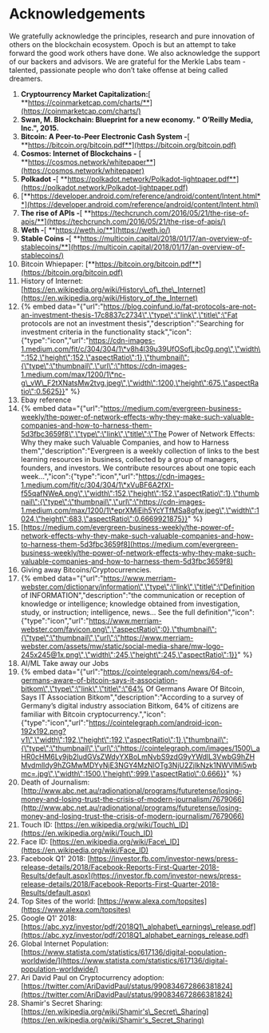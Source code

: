 # Acknowledgements

We gratefully acknowledge the principles, research and pure innovation of others on the blockchain ecosystem. Opoch is but an attempt to take forward the good work others have done. We also acknowledge the support of our backers and advisors. We are grateful for the Merkle Labs team - talented, passionate people who don’t take offense at being called dreamers.  


1. **Cryptourrency Market Capitalization:**[ **https://coinmarketcap.com/charts/**](https://coinmarketcap.com/charts/)
2. **Swan, M. Blockchain: Blueprint for a new economy. " O’Reilly Media, Inc.", 2015.**
3. **Bitcoin: A Peer-to-Peer Electronic Cash System -**[ **https://bitcoin.org/bitcoin.pdf**](https://bitcoin.org/bitcoin.pdf)
4. **Cosmos: Internet of Blockchains -** [ **https://cosmos.network/whitepaper**](https://cosmos.network/whitepaper)
5. **Polkadot -**[ **https://polkadot.network/Polkadot-lightpaper.pdf**](https://polkadot.network/Polkadot-lightpaper.pdf)
6. [**https://developer.android.com/reference/android/content/Intent.html**](https://developer.android.com/reference/android/content/Intent.html)
7. **The rise of APIs -**[ **https://techcrunch.com/2016/05/21/the-rise-of-apis/**](https://techcrunch.com/2016/05/21/the-rise-of-apis/)
8. **Weth -**[ **https://weth.io/**](https://weth.io/)
9. **Stable Coins -**[ **https://multicoin.capital/2018/01/17/an-overview-of-stablecoins/**](https://multicoin.capital/2018/01/17/an-overview-of-stablecoins/)
10. Bitcoin Whiepaper: [**https://bitcoin.org/bitcoin.pdf**](https://bitcoin.org/bitcoin.pdf)
11. History of Internet: [https://en.wikipedia.org/wiki/History\_of\_the\_Internet](https://en.wikipedia.org/wiki/History_of_the_Internet)
12. {% embed data="{\"url\":\"https://blog.coinfund.io/fat-protocols-are-not-an-investment-thesis-17c8837c2734\",\"type\":\"link\",\"title\":\"Fat protocols are not an investment thesis\",\"description\":\"Searching for investment criteria in the functionality stack\",\"icon\":{\"type\":\"icon\",\"url\":\"https://cdn-images-1.medium.com/fit/c/304/304/1\*v8h4l39u39UfOSofLjbc0g.png\",\"width\":152,\"height\":152,\"aspectRatio\":1},\"thumbnail\":{\"type\":\"thumbnail\",\"url\":\"https://cdn-images-1.medium.com/max/1200/1\*nc-g\_vW\_F2tXNatsMw2tvg.jpeg\",\"width\":1200,\"height\":675,\"aspectRatio\":0.5625}}" %}
13. Ebay reference
14. {% embed data="{\"url\":\"https://medium.com/evergreen-business-weekly/the-power-of-network-effects-why-they-make-such-valuable-companies-and-how-to-harness-them-5d3fbc3659f8\",\"type\":\"link\",\"title\":\"The Power of Network Effects: Why they make such Valuable Companies, and how to Harness them\",\"description\":\"Evergreen is a weekly collection of links to the best learning resources in business, collected by a group of managers, founders, and investors. We contribute resources about one topic each week…\",\"icon\":{\"type\":\"icon\",\"url\":\"https://cdn-images-1.medium.com/fit/c/304/304/1\*xVuBF6A2fXI-f55qafNWeA.png\",\"width\":152,\"height\":152,\"aspectRatio\":1},\"thumbnail\":{\"type\":\"thumbnail\",\"url\":\"https://cdn-images-1.medium.com/max/1200/1\*eprXMiEih5YcYTfMSa8gfw.jpeg\",\"width\":1024,\"height\":683,\"aspectRatio\":0.6669921875}}" %}
15. [https://medium.com/evergreen-business-weekly/the-power-of-network-effects-why-they-make-such-valuable-companies-and-how-to-harness-them-5d3fbc3659f8](https://medium.com/evergreen-business-weekly/the-power-of-network-effects-why-they-make-such-valuable-companies-and-how-to-harness-them-5d3fbc3659f8)
16. Giving away Bitcoins/Cryptocurrencies.
17. {% embed data="{\"url\":\"https://www.merriam-webster.com/dictionary/information\",\"type\":\"link\",\"title\":\"Definition of INFORMATION\",\"description\":\"the communication or reception of knowledge or intelligence; knowledge obtained from investigation, study, or instruction; intelligence, news… See the full definition\",\"icon\":{\"type\":\"icon\",\"url\":\"https://www.merriam-webster.com/favicon.png\",\"aspectRatio\":0},\"thumbnail\":{\"type\":\"thumbnail\",\"url\":\"https://www.merriam-webster.com/assets/mw/static/social-media-share/mw-logo-245x245@1x.png\",\"width\":245,\"height\":245,\"aspectRatio\":1}}" %}
18. AI/ML Take away our Jobs
19. {% embed data="{\"url\":\"https://cointelegraph.com/news/64-of-germans-aware-of-bitcoin-says-it-association-bitkom\",\"type\":\"link\",\"title\":\"64% Of Germans Aware Of Bitcoin, Says IT Association Bitkom\",\"description\":\"According to a survey of Germany’s digital industry association Bitkom, 64% of citizens are familiar with Bitcoin cryptocurrency.\",\"icon\":{\"type\":\"icon\",\"url\":\"https://cointelegraph.com/android-icon-192x192.png?v1\",\"width\":192,\"height\":192,\"aspectRatio\":1},\"thumbnail\":{\"type\":\"thumbnail\",\"url\":\"https://cointelegraph.com/images/1500\_aHR0cHM6Ly9jb2ludGVsZWdyYXBoLmNvbS9zdG9yYWdlL3VwbG9hZHMvdmlldy9hZGMwMDYyNjE3NGY4MzNlOTg3NjU2ZjlkNzk1NWVlMi5wbmc=.jpg\",\"width\":1500,\"height\":999,\"aspectRatio\":0.666}}" %}
20. Death of Journalism: [http://www.abc.net.au/radionational/programs/futuretense/losing-money-and-losing-trust-the-crisis-of-modern-journalism/7679066](http://www.abc.net.au/radionational/programs/futuretense/losing-money-and-losing-trust-the-crisis-of-modern-journalism/7679066)
21. Touch ID: [https://en.wikipedia.org/wiki/Touch\_ID](https://en.wikipedia.org/wiki/Touch_ID)
22. Face ID: [https://en.wikipedia.org/wiki/Face\_ID](https://en.wikipedia.org/wiki/Face_ID)
23. Facebook Q1' 2018: [https://investor.fb.com/investor-news/press-release-details/2018/Facebook-Reports-First-Quarter-2018-Results/default.aspx](https://investor.fb.com/investor-news/press-release-details/2018/Facebook-Reports-First-Quarter-2018-Results/default.aspx)
24. Top Sites of the world: [https://www.alexa.com/topsites](https://www.alexa.com/topsites)
25. Google Q1' 2018: [https://abc.xyz/investor/pdf/2018Q1\_alphabet\_earnings\_release.pdf](https://abc.xyz/investor/pdf/2018Q1_alphabet_earnings_release.pdf)
26. Global Internet Population: [https://www.statista.com/statistics/617136/digital-population-worldwide/](https://www.statista.com/statistics/617136/digital-population-worldwide/)
27. Ari David Paul on Cryptocurrency adoption: [https://twitter.com/AriDavidPaul/status/990834672866381824](https://twitter.com/AriDavidPaul/status/990834672866381824)
28. Shamir's Secret Sharing: [https://en.wikipedia.org/wiki/Shamir's\_Secret\_Sharing](https://en.wikipedia.org/wiki/Shamir's_Secret_Sharing)



